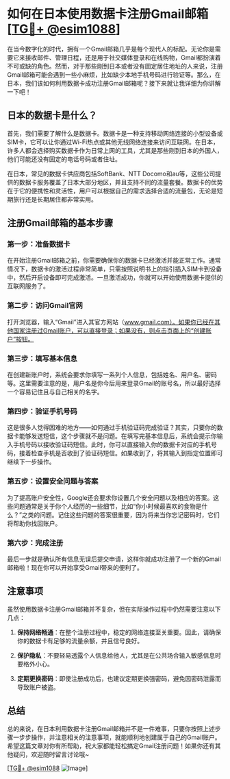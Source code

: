 # 如何在日本使用数据卡注册Gmail邮箱[[TG💪+ @esim1088](https://t.me/s/esim1088)]

在当今数字化的时代，拥有一个Gmail邮箱几乎是每个现代人的标配。无论你是需要它来接收邮件、管理日程，还是用于社交媒体登录和在线购物，Gmail都扮演着不可或缺的角色。然而，对于那些刚到日本或者没有固定居住地址的人来说，注册Gmail邮箱可能会遇到一些小麻烦，比如缺少本地手机号码进行验证等。那么，在日本，我们该如何利用数据卡成功注册Gmail邮箱呢？接下来就让我详细为你讲解一下吧！

## 日本的数据卡是什么？

首先，我们需要了解什么是数据卡。数据卡是一种支持移动网络连接的小型设备或SIM卡，它可以让你通过Wi-Fi热点或其他无线网络连接来访问互联网。在日本，许多人都会选择购买数据卡作为日常上网的工具，尤其是那些刚到日本的外国人，他们可能还没有固定的电话号码或者住址。

在日本，常见的数据卡供应商包括SoftBank、NTT Docomo和au等，这些公司提供的数据卡服务覆盖了日本大部分地区，并且支持不同的流量套餐。数据卡的优势在于它的便携性和灵活性，用户可以根据自己的需求选择合适的流量包，无论是短期旅行还是长期居住都非常实用。

## 注册Gmail邮箱的基本步骤

### 第一步：准备数据卡

在开始注册Gmail邮箱之前，你需要确保你的数据卡已经激活并能正常工作。通常情况下，数据卡的激活过程非常简单，只需按照说明书上的指引插入SIM卡到设备中，然后开启设备即可完成激活。一旦激活成功，你就可以开始使用数据卡提供的互联网服务了。

### 第二步：访问Gmail官网

打开浏览器，输入“Gmail”进入其官方网站（www.gmail.com）。如果你已经在其他国家注册过Gmail账户，可以直接登录；如果没有，则点击页面上的“创建账户”按钮。

### 第三步：填写基本信息

在创建新账户时，系统会要求你填写一系列个人信息，包括姓名、用户名、密码等。这里需要注意的是，用户名是你今后用来登录Gmail的账号名，所以最好选择一个容易记住且与自己相关的名字。

### 第四步：验证手机号码

这是很多人觉得困难的地方——如何通过手机验证码完成验证？其实，只要你的数据卡能够发送短信，这个步骤就不是问题。在填写完基本信息后，系统会提示你输入手机号码以接收验证码短信。此时，你可以直接输入你的数据卡对应的手机号码，接着检查手机是否收到了验证码短信。如果收到了，将其输入到指定位置即可继续下一步操作。

### 第五步：设置安全问题与答案

为了提高账户安全性，Google还会要求你设置几个安全问题以及相应的答案。这些问题通常是关于你个人经历的一些细节，比如“你小时候最喜欢的食物是什么？”之类的问题。记住这些问题的答案很重要，因为将来当你忘记密码时，它们将帮助你找回账户。

### 第六步：完成注册

最后一步就是确认所有信息无误后提交申请，这样你就成功注册了一个新的Gmail邮箱啦！现在你可以开始享受Gmail带来的便利了。

## 注意事项

虽然使用数据卡注册Gmail邮箱并不复杂，但在实际操作过程中仍然需要注意以下几点：

1. **保持网络畅通**：在整个注册过程中，稳定的网络连接至关重要。因此，请确保你的数据卡有足够的流量余额，并且信号良好。
   
2. **保护隐私**：不要轻易透露个人信息给他人，尤其是在公共场合输入敏感信息时要格外小心。

3. **定期更换密码**：即使注册成功后，也建议定期更换强密码，避免因密码泄露而导致账户被盗。

## 总结

总的来说，在日本利用数据卡注册Gmail邮箱并不是一件难事，只要你按照上述步骤一步步操作，并注意相关的注意事项，就能顺利地创建属于自己的Gmail账户。希望这篇文章对你有所帮助，祝大家都能轻松搞定Gmail注册问题！如果你还有其他疑问，欢迎随时留言讨论哦~

[[TG💪+ @esim1088](https://t.me/s/esim1088) ![Image](https://i.postimg.cc/4NQfJmqS/Snipaste-2025-05-13-00-14-12.png)]